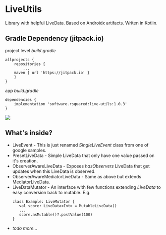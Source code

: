 # LiveUtils
Library with helpful LiveData.
Based on Androidx artifacts.
Writen in Kotlin.

## Gradle Dependency (jitpack.io)

project level _build.gradle_
```Gradle
allprojects {
    repositories {
        ...
	maven { url 'https://jitpack.io' }
    }
}
```

app _build.gradle_
```Gradle
dependencies {
    implementation 'software.rsquared:live-utils:1.0.3'
}
```
[![](https://jitpack.io/v/software.rsquared/live-utils.svg)](https://jitpack.io/#software.rsquared/live-utils)

## What's inside?

* LiveEvent - This is just renamed _SingleLiveEvent_ class from one of google samples. 
* PresetLiveData - Simple LiveData that only have one value passed on it's creation.
* ObserverAwareLiveData - Exposes _hasObservers_ LiveData that get updates when this LiveData is observed.
* ObserverAwareMediatorLiveData - Same as above but extends MediatorLiveData. 
* LiveDataMutator - An interface with few functions extending _LiveData_ to easy conversion back to mutable. E.g. 
  ```
  class Example: LiveMutator {
     val score: LiveData<Int> = MutableLiveData()
     ...
     score.asMutable()?.postValue(100)
  }
  ```
* _todo more..._
